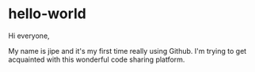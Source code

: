 # hello-world


Hi everyone,

My name is jipe and it's my first time really using Github.
I'm trying to get acquainted with this wonderful code sharing platform.
